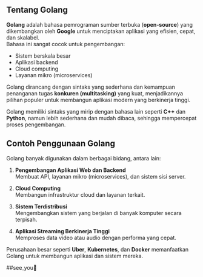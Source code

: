 ## Tentang Golang

**Golang** adalah bahasa pemrograman sumber terbuka (**open-source**) yang dikembangkan oleh **Google** untuk menciptakan aplikasi yang efisien, cepat, dan skalabel.  
Bahasa ini sangat cocok untuk pengembangan:

- Sistem berskala besar  
- Aplikasi backend  
- Cloud computing  
- Layanan mikro (microservices)  

Golang dirancang dengan sintaks yang sederhana dan kemampuan penanganan tugas **konkuren (multitasking)** yang kuat, menjadikannya pilihan populer untuk membangun aplikasi modern yang berkinerja tinggi.

Golang memiliki sintaks yang mirip dengan bahasa lain seperti **C++** dan **Python**, namun lebih sederhana dan mudah dibaca, sehingga mempercepat proses pengembangan.

## Contoh Penggunaan Golang

Golang banyak digunakan dalam berbagai bidang, antara lain:

1. **Pengembangan Aplikasi Web dan Backend**  
   Membuat API, layanan mikro (microservices), dan sistem sisi server.

2. **Cloud Computing**  
   Membangun infrastruktur cloud dan layanan terkait.

3. **Sistem Terdistribusi**  
   Mengembangkan sistem yang berjalan di banyak komputer secara terpisah.

4. **Aplikasi Streaming Berkinerja Tinggi**  
   Memproses data video atau audio dengan performa yang cepat.

Perusahaan besar seperti **Uber**, **Kubernetes**, dan **Docker** memanfaatkan Golang untuk membangun aplikasi dan sistem mereka.

##see_you🥱
